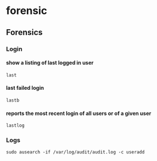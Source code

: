 # forensic

## Forensics

### Login

#### show a listing of last logged in user

```text
last
```

#### last failed login

```text
lastb
```

#### reports the most recent login of all users or of a given user

```text
lastlog
```

### Logs

```text
sudo ausearch -if /var/log/audit/audit.log -c useradd
```







